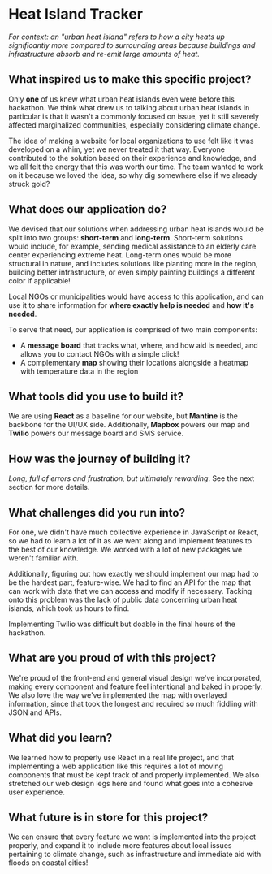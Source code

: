 # Heat Island Tracker
_For context: an "urban heat island" refers to how a city heats up significantly more compared to surrounding areas because buildings and infrastructure absorb and re-emit large amounts of heat._

## What inspired us to make this specific project?
Only **one** of us knew what urban heat islands even were before this hackathon. We think what drew us to talking about urban heat islands in particular is that it wasn't a commonly focused on issue, yet it still severely affected marginalized communities, especially considering climate change.

The idea of making a website for local organizations to use felt like it was developed on a whim, yet we never treated it that way. Everyone contributed to the solution based on their experience and knowledge, and we all felt the energy that this was worth our time. The team wanted to work on it because we loved the idea, so why dig somewhere else if we already struck gold?

## What does our application do?
We devised that our solutions when addressing urban heat islands would be split into two groups: **short-term** and **long-term**. Short-term solutions would include, for example, sending medical assistance to an elderly care center experiencing extreme heat. Long-term ones would be more structural in nature, and includes solutions like planting more in the region, building better infrastructure, or even simply painting buildings a different color if applicable!

Local NGOs or municipalities would have access to this application, and can use it to share information for **where exactly help is needed** and **how it's needed**.

To serve that need, our application is comprised of two main components:

- A **message board** that tracks what, where, and how aid is needed, and allows you to contact NGOs with a simple click!
- A complementary **map** showing their locations alongside a heatmap with temperature data in the region

## What tools did you use to build it?
We are using **React** as a baseline for our website, but **Mantine** is the backbone for the UI/UX side. Additionally, **Mapbox** powers our map and **Twilio** powers our message board and SMS service.

## How was the journey of building it?
_Long, full of errors and frustration, but ultimately rewarding_. See the next section for more details.

## What challenges did you run into?
For one, we didn't have much collective experience in JavaScript or React, so we had to learn a lot of it as we went along and implement features to the best of our knowledge. We worked with a lot of new packages we weren't familiar with.

Additionally, figuring out how exactly we should implement our map had to be the hardest part, feature-wise. We had to find an API for the map that can work with data that we can access and modify if necessary. Tacking onto this problem was the lack of public data concerning urban heat islands, which took us hours to find.

Implementing Twilio was difficult but doable in the final hours of the hackathon.

## What are you proud of with this project?
We're proud of the front-end and general visual design we've incorporated, making every component and feature feel intentional and baked in properly. We also love the way we've implemented the map with overlayed information, since that took the longest and required so much fiddling with JSON and APIs.

## What did you learn?
We learned how to properly use React in a real life project, and that implementing a web application like this requires a lot of moving components that must be kept track of and properly implemented. We also stretched our web design legs here and found what goes into a cohesive user experience.

## What future is in store for this project?
We can ensure that every feature we want is implemented into the project properly, and expand it to include more features about local issues pertaining to climate change, such as infrastructure and immediate aid with floods on coastal cities!
